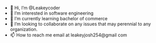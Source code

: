 - 👋 Hi, I’m @Leakeycoder
- 👀 I’m interested in software engineering
- 🌱 I’m currently learning bachelor of commerce
- 💞️ I’m looking to collaborate on any issues that may perennial to any organization.
- 📫 How to reach me email at leakeyjosh254@gmail com

<!---
Leakeycoder/Leakeycoder is a ✨ special ✨ repository because its `README.md` (this file) appears on your GitHub profile.
You can click the Preview link to take a look at your changes.
--->
